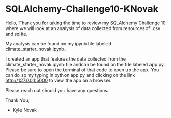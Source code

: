 # SQLAlchemy-Challenge10-KNovak

Hello,
Thank you for taking the time to review my SQLAlchemy Challenge 10 where we will look at an analysis of data collected from resources of .csv and sqlite.

My analysis can be found on my ipynb file labeled climate_starter_novak.ipynb.

I created an app that features the data collected from the climate_starter_novak.ipynb file andcan be found on the file labeled app.py. Please be sure to open the terminal of that code to open up the app. You can do so my typing in python app.py and clicking on the link http://127.0.0.1:5000 to view the app on a browser.

Please reach out should you have any questions.

Thank You,
- Kyle Novak

